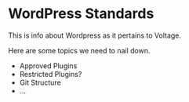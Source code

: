 # WordPress Standards

This is info about Wordpress as it pertains to Voltage.

Here are some topics we need to nail down.

* Approved Plugins
* Restricted Plugins?
* Git Structure
* ...